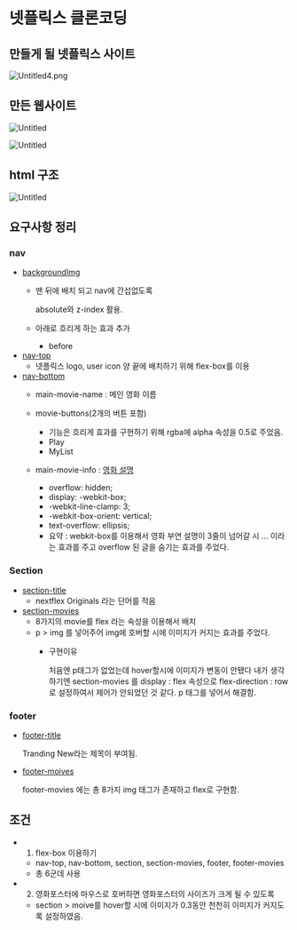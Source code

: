 # 넷플릭스 클론코딩

## 만들게 될 넷플릭스 사이트

![Untitled4.png](%E1%84%82%E1%85%A6%E1%86%BA%E1%84%91%E1%85%B3%E1%86%AF%E1%84%85%E1%85%B5%E1%86%A8%E1%84%89%E1%85%B3%20%E1%84%8F%E1%85%B3%E1%86%AF%E1%84%85%E1%85%A9%E1%86%AB%E1%84%8F%E1%85%A9%E1%84%83%E1%85%B5%E1%86%BC%204727800c47a843bb97f7a0bd7ed8897e/Untitled4.png)

## 만든 웹사이트

![Untitled](%E1%84%82%E1%85%A6%E1%86%BA%E1%84%91%E1%85%B3%E1%86%AF%E1%84%85%E1%85%B5%E1%86%A8%E1%84%89%E1%85%B3%20%E1%84%8F%E1%85%B3%E1%86%AF%E1%84%85%E1%85%A9%E1%86%AB%E1%84%8F%E1%85%A9%E1%84%83%E1%85%B5%E1%86%BC%204727800c47a843bb97f7a0bd7ed8897e/Untitled.png)

![Untitled](%E1%84%82%E1%85%A6%E1%86%BA%E1%84%91%E1%85%B3%E1%86%AF%E1%84%85%E1%85%B5%E1%86%A8%E1%84%89%E1%85%B3%20%E1%84%8F%E1%85%B3%E1%86%AF%E1%84%85%E1%85%A9%E1%86%AB%E1%84%8F%E1%85%A9%E1%84%83%E1%85%B5%E1%86%BC%204727800c47a843bb97f7a0bd7ed8897e/Untitled%201.png)

## html 구조

![Untitled](%E1%84%82%E1%85%A6%E1%86%BA%E1%84%91%E1%85%B3%E1%86%AF%E1%84%85%E1%85%B5%E1%86%A8%E1%84%89%E1%85%B3%20%E1%84%8F%E1%85%B3%E1%86%AF%E1%84%85%E1%85%A9%E1%86%AB%E1%84%8F%E1%85%A9%E1%84%83%E1%85%B5%E1%86%BC%204727800c47a843bb97f7a0bd7ed8897e/Untitled%202.png)

## 요구사항 정리

### nav

- [backgroundImg](https://github.com/leebongseung/goormtoon-html-css-netflex-croncoding/blob/3278befa038f1c7f6b7353db8a808967eb5d146a/styles/nav.css#L19)
    - 맨 뒤에 배치 되고 nav에 간섭없도록
        
        absolute와 z-index 활용.
        
    - 아래로 흐리게 하는 효과 추가
        - before
- [nav-top](https://github.com/leebongseung/goormtoon-html-css-netflex-croncoding/blob/3278befa038f1c7f6b7353db8a808967eb5d146a/styles/nav.css#L40)
    - 넷플릭스 logo, user icon 양 끝에 배치하기 위해 flex-box를 이용
- [nav-bottom](https://github.com/leebongseung/goormtoon-html-css-netflex-croncoding/blob/3278befa038f1c7f6b7353db8a808967eb5d146a/styles/nav.css#L51)
    - main-movie-name : 메인 영화 이름
    
    - movie-buttons(2개의 버튼 포함)
        - 기능은 흐리게 효과를 구현하기 위해 rgba에 alpha 속성을 0.5로 주었음.
        - Play
        - MyList
    - main-movie-info : [영화 설명](https://github.com/leebongseung/goormtoon-html-css-netflex-croncoding/blob/3278befa038f1c7f6b7353db8a808967eb5d146a/styles/nav.css#L87C12-L87C12)
        - overflow: hidden;
        - display: -webkit-box;
        - -webkit-line-clamp: 3;
        - -webkit-box-orient: vertical;
        - text-overflow: ellipsis;
        - 요약 : webkit-box를 이용해서 영화 부연 설명이 3줄이 넘어갈 시 … 이라는 효과를 주고 overflow 된 글을 숨기는 효과를 주었다.

### Section

- [section-title](https://github.com/leebongseung/goormtoon-html-css-netflex-croncoding/blob/577f44ed6a2b47a47271eefcbc9fa79c00bffbff/styles/section.css#L8)
    - nextflex Originals 라는 단어를 적음
- [section-movies](https://github.com/leebongseung/goormtoon-html-css-netflex-croncoding/blob/577f44ed6a2b47a47271eefcbc9fa79c00bffbff/styles/section.css#L14)
    - 8가지의 movie를 flex 라는 속성을 이용해서 배치
    - p > img 를 넣어주어 img에 호버할 시에 이미지가 커지는 효과를 주었다.
        - 구현이유
            
             처음엔 p태그가 없었는데 hover할시에 이미지가 변동이 안됐다 내가 생각하기엔 section-movies 를 display : flex 속성으로 flex-direction : row 로 설정하여서 제어가 안되었던 것 같다. p 태그를 넣어서 해결함.
            

### footer

- [footer-title](https://github.com/leebongseung/goormtoon-html-css-netflex-croncoding/blob/577f44ed6a2b47a47271eefcbc9fa79c00bffbff/styles/footer.css#L8)
    
    Tranding New라는 제목이 부여됨.
    
- [footer-moives](https://github.com/leebongseung/goormtoon-html-css-netflex-croncoding/blob/577f44ed6a2b47a47271eefcbc9fa79c00bffbff/styles/footer.css#L15)
    
    footer-movies 에는 총 8가지 img 태그가 존재하고 flex로 구현함.
    

## 조건

- 1. flex-box 이용하기
    - nav-top, nav-bottom, section, section-movies, footer, footer-movies
    - 총 6군데 사용

- 2. 영화포스터에 마우스로 호버하면 영화포스터의 사이즈가 크게 될 수 있도록
    - section > moive를 hover할 시에 이미지가 0.3동안 천천히 이미지가 커지도록 설정하였음.
